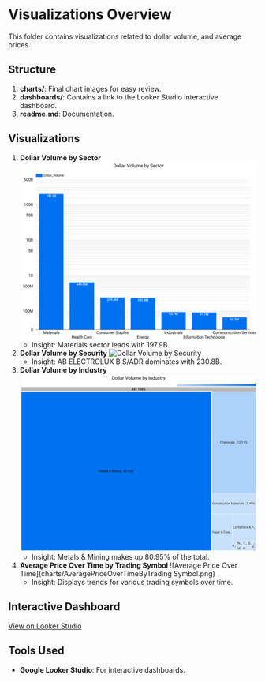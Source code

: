 # Visualizations Overview

This folder contains visualizations related to dollar volume, and average prices.

## Structure
1. **charts/**: Final chart images for easy review.
2. **dashboards/**: Contains a link to the Looker Studio interactive dashboard.
3. **readme.md**: Documentation.

## Visualizations
1. **Dollar Volume by Sector**
   ![Dollar Volume By Sector](charts/BarChartDollarVolumeBySector.png)
   - Insight: Materials sector leads with 197.9B.
2. **Dollar Volume by Security**
   ![Dollar Volume by Security](charts/charts/BarChartDollarVolumeBySecurity.png)
   - Insight: AB ELECTROLUX B S/ADR dominates with 230.8B.
3. **Dollar Volume by Industry**
   ![Dollar Volume by Industry](charts/TreeMap_DollarVolumeByIndustry.png)
   - Insight: Metals & Mining makes up 80.95% of the total.
4. **Average Price Over Time by Trading Symbol**
   ![Average Price Over Time](charts/AveragePriceOverTimeByTrading Symbol.png)
   - Insight: Displays trends for various trading symbols over time.

## Interactive Dashboard
[View on Looker Studio](https://lookerstudio.google.com/reporting/a45c370d-5933-4161-8707-0b5132dee9e3)

## Tools Used
- **Google Looker Studio**: For interactive dashboards.
